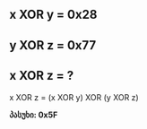 ## x XOR y = 0x28

## y XOR z = 0x77

## x XOR z = ?

x XOR z = (x XOR y) XOR (y XOR z)

**პასუხი: 0x5F**
